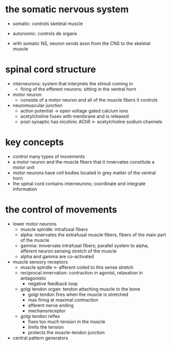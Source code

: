 # the somatic nervous system

- somatic: controls skeletal muscle
- autonomic: controls de organs

- with somatic NS, neuron sends axon from the CNS to the skeletal muscle

# spinal cord structure

- interneurons: system that interprets the stimuli coming in 
	- firing of the efferent neurons: sitting in the ventral horn
- motor neuron
	- consists of a motor neuron and all of the muscle fibers it controls
- neuromuscular junction
	- action potential -> open voltage gated calcium ions
	- acetylcholine fuses with membrane and is released 
	- post-synaptic has nicotinic AChR <- acetylcholine sodium channels

# key concepts

- control many types of movements
- a motor neuron and the muscle fibers that it innervates constitute a motor unit
- motor neurons have cell bodies located in grey matter of the ventral horn
- the spinal cord contains interneurons; coordinate and integrate information

# the control of movements

- lower motor neurons
	- muscle spindle: intrafusal fibers
	- alpha: innervates the extrafusal muscle fibers, fibers of the main part of the muscle
	- gamma: innvervate intrafusal fibers; parallel system to alpha, afferent neuron sensing stretch of the muscle
	- alpha and gamma are co-activated
- muscle sensory receptors
	- muscle spindle <- afferent coiled to this sense stretch
	- reciprocal innervation: contraction in agonist, relaxation in antagonistic
		- negative feedback loop
	- golgi tendon organ: tendon attaching muscle to the bone
		- golgi tendon fires when the muscle is stretched
		- max firing at maximal contraction
		- afferent nerve ending
		- mechanoreceptor
	- golgi tendon reflex
		- fixes too much tension in the muscle
		- limits the tension
		- protects the muscle-tendon junction
- central pattern generators
